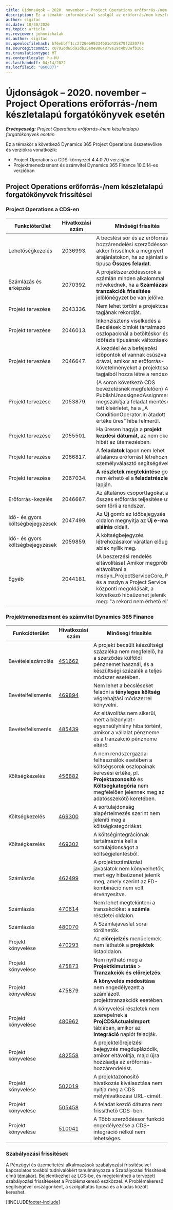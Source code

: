 ```yaml
---
title: Újdonságok – 2020. november – Project Operations erőforrás-/nem készletalapú forgatókönyvek esetén
description: Ez a témakör információval szolgál az erőforrás/nem készletalapú forgatókönyvek projektjeihez tartozó minőségi frissítésekről, amelyek a Project Operations 2020. novemberi kiadásában váltak elérhetővé.
author: sigitac
ms.date: 10/30/2020
ms.topic: article
ms.reviewer: johnmichalak
ms.author: sigitac
ms.openlocfilehash: b76ebbff1cc2720e699334601d425879f2d20770
ms.sourcegitcommit: c0792bd65d92db25e0e8864879a19c4b93efb10c
ms.translationtype: MT
ms.contentlocale: hu-HU
ms.lasthandoff: 04/14/2022
ms.locfileid: "8600377"
---
```

# <a name="whats-new-november-2020---project-operations-for-resourcenon-stocked-based-scenarios"></a>Újdonságok – 2020. november – Project Operations erőforrás-/nem készletalapú forgatókönyvek esetén

_**Érvényesség:** Project Operations erőforrás-/nem készletalapú forgatókönyvek esetén_

Ez a témakör a következő Dynamics 365 Project Operations összetevőkre és verziókra vonatkozik:

- Project Operations a CDS-környezet 4.4.0.70 verzióján
- Projektmenedzsment és számvitel Dynamics 365 Finance 10.0.14-es verzióban

## <a name="updates-to-project-operations-for-resource-non-stocked-based-scenarios"></a>Project Operations erőforrás-/nem készletalapú forgatókönyvek frissítései

### <a name="project-operations-on-cds"></a>Project Operations a CDS-en

| Funkcióterület                 | Hivatkozási szám | Minőségi frissítés                                                                                                                                                                    |
|------------------------------|------------------|-----------------------------------------------------------------------------------------------------------------------------------------------------------------------------------|
|   Lehetőségkezelés       | 2036993.          | A becslési sor és az erőforrás-hozzárendelési szerződéssorok akkor frissülnek a megnyert árajánlatokon, ha az ajánlati sor típusa **Összes feladat**.                                                 |
| Számlázás és árképzés          | 2070392.          | A projektszerződéssorok a számlán minden alkalommal növekednek, ha a **Számlázási tranzakciók frissítése** jelölőnégyzet be van jelölve.                                                                         |
| Projekt tervezése             | 2043336.          | Nem lehet törölni a projektcsapat tagjának rekordját.                                                                                                                                  |
| Projekt tervezése             | 2046013.          | Inkonzisztens viselkedés a Becslések címkét tartalmazó oszlopaoknál a betöltéskor és az időfázis típusának változásakor.                                                                                   |
| Projekt tervezése             | 2046647.          | A kezdési és a befejezési időpontok el vannak csúszva egy órával, amikor az erőforrás-követelményeket a projektcsapat tagjaiból hozza létre a rendszer.                                                                      |
| Projekt tervezése             | 2053879.          | (A soron következő CDS bevezetésnek megfelelően) A PublishUnassignedAssignments megszakítja a feladat mentésére tett kísérletet, ha a „A ConditionOperator.In átadott értéke üres” hiba felmerül.                       |
| Projekt tervezése             | 2055501.          | Ha üresen hagyja a **projekt kezdési dátumát**, az nem okoz hibát az ütemezésben.                                                                                                      |
| Projekt tervezése             | 2066817.          | A **feladatok** lapon nem lehet általános erőforrást létrehozni a személyválasztó segítségével.                                                                                                   |
| Projekt tervezése             | 2067034.          | **A részletek megtekintése** gomb nem érhető el a **feladatrészletek** lapján.                                                                                                       |
| Erőforrás-kezelés          | 2046667.          | Az általános csoporttagokat az összes erőforrás teljesítése után sem törli a rendszer.                                                                                                    |
| Idő- és gyors költségbejegyzések | 2047499.          | Az **Új** gomb az Időbejegyzés oldalon megnyitja az **Új e-mail-aláírás** oldalt.                                                                                               |
| Idő- és gyors költségbejegyzések | 2059859.          | A költségbejegyzés létrehozásakor váratlan előugró ablak nyílik meg.                                                                                                                         |
| Egyéb                        | 2044181.          | (A beszerzési rendelés eltávolítása) Amikor megpróbálja eltávolítani a msdyn_ProjectServiceCore_Patch és a msdyn a Project Service központi megoldásait, a következő hibaüzenet jelenik meg: "a rekord nem érhető el".  |

### <a name="project-management-and-accounting-in-dynamics-365-finance"></a>Projektmenedzsment és számvitel Dynamics 365 Finance

| Funkcióterület        | Hivatkozási szám | Minőségi frissítés                                                                                                                                                            |
|---------------------|------------------|---------------------------------------------------------------------------------------------------------------------------------------------------------------------------|
| Bevételelszámolás | [451662](https://fix.lcs.dynamics.com/Issue/Details/?bugId=451662)           | A projekt becsült készültségi százaléka nem megfelelő, ha a szerződés külföldi pénznemet használ, és a készültségi százalék a teljes módszer esetében.                     |
| Bevételfelismerés | [469894](https://fix.lcs.dynamics.com/Issue/Details/?bugId=469894)           | Nem lehet a becsléseket feladni a **tényleges költség** végrehajtási módszerrel könyvelni.                                                                                                    |
| Bevételfelismerés | [485439](https://fix.lcs.dynamics.com/Issue/Details/?bugId=485439)           | Az eltávolítás nem sikerül, mert a bizonylat-egyensúlyhiány hiba történt, amikor a vállalat pénzneme és a tranzakció pénzneme eltérő.                                              |
| Költségkezelés  | [456882](https://fix.lcs.dynamics.com/Issue/Details/?bugId=456822)           | A nem rendszergazdai felhasználók esetében a költségsorok oszlopainak keresési értéke, pl. **Projektazonosító** és **Költségkategória** nem megfelelően jelennek meg az adatösszekötő keretében. |
| Költségkezelés  | [469300](https://fix.lcs.dynamics.com/Issue/Details/?bugId=469300)           | A sortulajdonság alapértelmezés szerint nem jeleníti meg a költségkategóriákat.                                                                                                         |
| Költségkezelés  | [469302](https://fix.lcs.dynamics.com/Issue/Details/?bugId=469302)           | A költségintegrációnak tartalmaznia kell a sortulajdonságot a költségjelentésből.                                                                                             |
| Számlázás           | [462499](https://fix.lcs.dynamics.com/Issue/Details/?bugId=462499)           | A projektszámlázási javaslatok nem könyvelhetők, mert egy hibaüzenet jelenik meg, amely szerint az FD-kombináció nem volt érvényesítve.                                                    |
| Számlázás           | [470614](https://fix.lcs.dynamics.com/Issue/Details/?bugId=470614)           | Nem lehet megtekinteni a tranzakciókat a **számla** részletei oldalon.                                                                                                              |
| Számlázás           | [480070](https://fix.lcs.dynamics.com/Issue/Details/?bugId=480070)           | A Számlajavaslat sorai törölhetők.                                                                                                                                  |
| Projekt könyvelése  | [470293](https://fix.lcs.dynamics.com/Issue/Details/?bugId=470293)           | Az **előrejelzés** menüelemek nem láthatók a **projektek** listaoldalon.                                                                                                   |
| Projekt könyvelése  | [475873](https://fix.lcs.dynamics.com/Issue/Details/?bugId=475873)           | Nem nyitható meg a **Projektkimutatás**   > **Tranzakciók és előrejelzés**.                                                                                                       |
| Projekt könyvelése  | [475879](https://fix.lcs.dynamics.com/Issue/Details/?bugId=475879)           | **A könyvelés módosítása** nem engedélyezett a számlázott projekttranzakciók esetében.                                                                                                  |
| Projekt könyvelése  | [480962](https://fix.lcs.dynamics.com/Issue/Details/?bugId=480962)           | A könyvelési részletek nem szerepelnek a **ProjCDSActualsImport** táblában, amikor az **Integráció** naplót feladják.                                                  |
| Projekt könyvelése  | [482558](https://fix.lcs.dynamics.com/Issue/Details/?bugId=482558)           | A projektelőrejelzési bejegyzés megduplázódik, amikor eltávolítja, majd újra hozzáadja az erőforrás-hozzárendelést.                                                                            |
| Projekt könyvelése  | [502019](https://fix.lcs.dynamics.com/Issue/Details/?bugId=502019)           | A projektazonosító hivatkozás kiválasztása nem nyitja meg a CDS mélyhivatkozási URL-címét.                                                                                                         |
| Projekt könyvelése  | [505458](https://fix.lcs.dynamics.com/Issue/Details/?bugId=505458)           | A feladat kezdő dátuma nem frissíthető CDS-ben.                                                                                                                           |
| Projekt könyvelése  | [510041](https://fix.lcs.dynamics.com/Issue/Details/?bugId=510041)           | A Több szerződéssor funkció engedélyezése a CDS-integráció nélkül nem lehetséges.                                                                                   |

### <a name="regulatory-updates"></a>Szabályozási frissítések
A Pénzügyi és üzemeltetési alkalmazások szabályozási frissítéseivel kapcsolatos további tudnivalókért tanulmányozza a Szabályozási frissítések című [témakört](/dynamics365/finance/localizations/regulatory-updates). Bejelentkezhet az LCS-be, és megtekintheti a tervezett szabályozási frissítéseket a Problémakereső eszközzel. A Problémakereső segítségével országonként, a szolgáltatás típusa és a kiadás között kereshet.


[!INCLUDE[footer-include](../includes/footer-banner.md)]